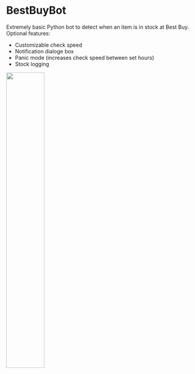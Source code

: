 # BestBuyBot
Extremely basic Python bot to detect when an item is in stock at Best Buy.
Optional features:
 - Customizable check speed
 - Notification dialoge box
 - Panic mode (increases check speed between set hours)
 - Stock logging

<img src="https://i.imgur.com/OMMVz91.gif" width="45%"></img>
